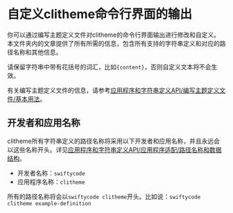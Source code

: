 # 自定义clitheme命令行界面的输出

你可以通过编写主题定义文件对clitheme的命令行界面输出进行修改和自定义。本文件夹内的文章提供了所有所需的信息，包含所有支持的字符串定义和对应的路径名称和其他信息。

请保留字符串中带有花括号的词汇，比如`{content}`，否则自定义文本将不会生效。

有关编写主题定义文件的信息，请参考[应用程序和字符串定义API/编写主题定义文件/基本用法](../应用程序和字符串定义API/编写主题定义文件/基本用法.md)。

## 开发者和应用名称

clitheme所有字符串定义的路径名称将采用以下开发者和应用名称，并且永远会以这些名称开头。详见[应用程序和字符串定义API/应用程序适配/路径名称和数据结构](../应用程序和字符串定义API/应用程序适配/1.%20路径名称和数据结构.md)。

- 开发者名称：`swiftycode`
- 应用程序名称：`clitheme`

所有的路径名称将会以`swiftycode clitheme`开头。比如说：`swiftycode clitheme example-definition`
